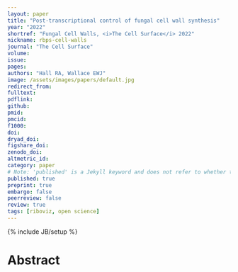 ```yaml
---
layout: paper
title: "Post-transcriptional control of fungal cell wall synthesis"
year: "2022"
shortref: "Fungal Cell Walls, <i>The Cell Surface</i> 2022"
nickname: rbps-cell-walls
journal: "The Cell Surface"
volume: 
issue:
pages: 
authors: "Hall RA, Wallace EWJ"
image: /assets/images/papers/default.jpg
redirect_from: 
fulltext: 
pdflink: 
github: 
pmid: 
pmcid: 
f1000: 
doi: 
dryad_doi:
figshare_doi: 
zenodo_doi:
altmetric_id:
category: paper
# Note: 'published' is a Jekyll keyword and does not refer to whether the paper is published, but rather to whether this Markdown should be part of the rendered site.
published: true
preprint: true
embargo: false	
peerreview: false
review: true
tags: [riboviz, open science]
---
```

{% include JB/setup %}

# Abstract 

